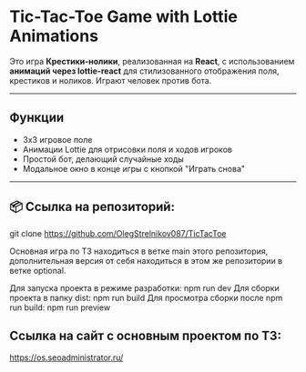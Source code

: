 # Tic-Tac-Toe Game with Lottie Animations

Это игра **Крестики-нолики**, реализованная на **React**, с использованием **анимаций через lottie-react** для стилизованного отображения поля, крестиков и ноликов. Играют человек против бота.

---

## Функции

- 3x3 игровое поле
- Анимации Lottie для отрисовки поля и ходов игроков
- Простой бот, делающий случайные ходы
- Модальное окно в конце игры с кнопкой "Играть снова"

---

## 📦 Ссылка на репозиторий:
git clone https://github.com/OlegStrelnikov087/TicTacToe

Основная игра по ТЗ находиться в ветке main этого репозитория, дополнительная версия от себя находиться в этом же репозитории в ветке optional.


Для запуска проекта в режиме разработки: npm run dev
Для сборки проекта в папку dist: npm run build
Для просмотра сборки после npm run build: npm run preview

## Ссылка на сайт с основным проектом по ТЗ:
https://os.seoadministrator.ru/


